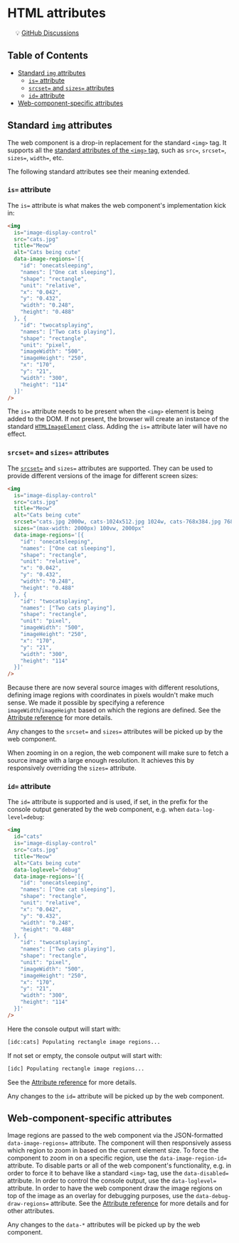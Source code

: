 # HTML attributes

&emsp; :bulb: [GitHub Discussions](https://github.com/Frameright/image-display-control-web-component/discussions)

## Table of Contents

<!-- toc -->

- [Standard `img` attributes](#standard-img-attributes)
  - [`is=` attribute](#is-attribute)
  - [`srcset=` and `sizes=` attributes](#srcset-and-sizes-attributes)
  - [`id=` attribute](#id-attribute)
- [Web-component-specific attributes](#web-component-specific-attributes)

<!-- tocstop -->

## Standard `img` attributes

The web component is a drop-in replacement for the standard `<img>` tag. It
supports all the
[standard attributes of the `<img>` tag](https://developer.mozilla.org/en-US/docs/Web/HTML/Element/img),
such as `src=`, `srcset=`, `sizes=`, `width=`, etc.

The following standard attributes see their meaning extended.

### `is=` attribute

The `is=` attribute is what makes the web component's implementation kick in:

```html
<img
  is="image-display-control"
  src="cats.jpg"
  title="Meow"
  alt="Cats being cute"
  data-image-regions='[{
    "id": "onecatsleeping",
    "names": ["One cat sleeping"],
    "shape": "rectangle",
    "unit": "relative",
    "x": "0.042",
    "y": "0.432",
    "width": "0.248",
    "height": "0.488"
  }, {
    "id": "twocatsplaying",
    "names": ["Two cats playing"],
    "shape": "rectangle",
    "unit": "pixel",
    "imageWidth": "500",
    "imageHeight": "250",
    "x": "170",
    "y": "21",
    "width": "300",
    "height": "114"
  }]'
/>
```

The `is=` attribute needs to be present when the `<img>` element is being added
to the DOM. If not present, the browser will create an instance of the standard
[`HTMLImageElement`](https://developer.mozilla.org/en-US/docs/Web/API/HTMLImageElement)
class. Adding the `is=` attribute later will have no effect.

### `srcset=` and `sizes=` attributes

The [`srcset=`](https://developer.mozilla.org/en-US/docs/Web/API/HTMLImageElement/srcset)
and `sizes=` attributes are supported. They can be used to provide different
versions of the image for different screen sizes:

```html
<img
  is="image-display-control"
  src="cats.jpg"
  title="Meow"
  alt="Cats being cute"
  srcset="cats.jpg 2000w, cats-1024x512.jpg 1024w, cats-768x384.jpg 768w"
  sizes="(max-width: 2000px) 100vw, 2000px"
  data-image-regions='[{
    "id": "onecatsleeping",
    "names": ["One cat sleeping"],
    "shape": "rectangle",
    "unit": "relative",
    "x": "0.042",
    "y": "0.432",
    "width": "0.248",
    "height": "0.488"
  }, {
    "id": "twocatsplaying",
    "names": ["Two cats playing"],
    "shape": "rectangle",
    "unit": "pixel",
    "imageWidth": "500",
    "imageHeight": "250",
    "x": "170",
    "y": "21",
    "width": "300",
    "height": "114"
  }]'
/>
```

Because there are now several source images with different resolutions, defining
image regions with coordinates in pixels wouldn't make much sense. We made it
possible by specifying a reference `imageWidth`/`imageHeight` based on
which the regions are defined. See the
[Attribute reference](attribute-ref) for more details.

Any changes to the `srcset=` and `sizes=` attributes will be picked up by the
web component.

When zooming in on a region, the web component will make sure to fetch a source
image with a large enough resolution. It achieves this by responsively
overriding the `sizes=` attribute.

### `id=` attribute

The `id=` attribute is supported and is used, if set, in the prefix for the
console output generated by the web component, e.g. when `data-log-level=debug`:

```html
<img
  id="cats"
  is="image-display-control"
  src="cats.jpg"
  title="Meow"
  alt="Cats being cute"
  data-loglevel="debug"
  data-image-regions='[{
    "id": "onecatsleeping",
    "names": ["One cat sleeping"],
    "shape": "rectangle",
    "unit": "relative",
    "x": "0.042",
    "y": "0.432",
    "width": "0.248",
    "height": "0.488"
  }, {
    "id": "twocatsplaying",
    "names": ["Two cats playing"],
    "shape": "rectangle",
    "unit": "pixel",
    "imageWidth": "500",
    "imageHeight": "250",
    "x": "170",
    "y": "21",
    "width": "300",
    "height": "114"
  }]'
/>
```

Here the console output will start with:

```txt
[idc:cats] Populating rectangle image regions...
```

If not set or empty, the console output will start with:

```txt
[idc] Populating rectangle image regions...
```

See the [Attribute reference](attribute-ref) for more details.

Any changes to the `id=` attribute will be picked up by the web component.

## Web-component-specific attributes

Image regions are passed to the web component via the JSON-formatted
`data-image-regions=` attribute. The component will then responsively assess
which region to zoom in based on the current element size. To force the
component to zoom in on a specific region, use the `data-image-region-id=`
attribute. To disable parts or all of the web component's functionality, e.g. in
order to force it to behave like a standard `<img>` tag, use the
`data-disabled=` attribute. In order to control the console output, use the
`data-loglevel=` attribute. In order to have the web component draw the image
regions on top of the image as an overlay for debugging purposes, use the
`data-debug-draw-regions=` attribute. See the
[Attribute reference](attribute-ref) for more details and for other
attributes.

Any changes to the `data-*` attributes will be picked up by the web component.
